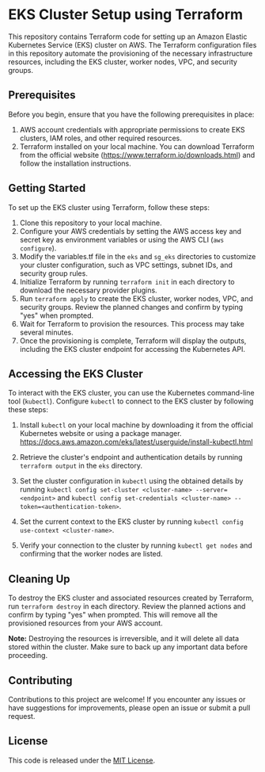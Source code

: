 # EKS Cluster Setup using Terraform

This repository contains Terraform code for setting up an Amazon Elastic Kubernetes Service (EKS) cluster on AWS. The Terraform configuration files in this repository automate the provisioning of the necessary infrastructure resources, including the EKS cluster, worker nodes, VPC, and security groups.

## Prerequisites

Before you begin, ensure that you have the following prerequisites in place:

1. AWS account credentials with appropriate permissions to create EKS clusters, IAM roles, and other required resources.
2. Terraform installed on your local machine. You can download Terraform from the official website (https://www.terraform.io/downloads.html) and follow the installation instructions.

## Getting Started

To set up the EKS cluster using Terraform, follow these steps:

1. Clone this repository to your local machine.
2. Configure your AWS credentials by setting the AWS access key and secret key as environment variables or using the AWS CLI (`aws configure`).
3. Modify the variables.tf file in the `eks` and `sg_eks` directories to customize your cluster configuration, such as VPC settings, subnet IDs, and security group rules.
4. Initialize Terraform by running `terraform init` in each directory to download the necessary provider plugins.
5. Run `terraform apply` to create the EKS cluster, worker nodes, VPC, and security groups. Review the planned changes and confirm by typing "yes" when prompted.
6. Wait for Terraform to provision the resources. This process may take several minutes.
7. Once the provisioning is complete, Terraform will display the outputs, including the EKS cluster endpoint for accessing the Kubernetes API.

## Accessing the EKS Cluster

To interact with the EKS cluster, you can use the Kubernetes command-line tool (`kubectl`). Configure `kubectl` to connect to the EKS cluster by following these steps:

1. Install `kubectl` on your local machine by downloading it from the official Kubernetes website or using a package manager.
    https://docs.aws.amazon.com/eks/latest/userguide/install-kubectl.html

2. Retrieve the cluster's endpoint and authentication details by running `terraform output` in the `eks` directory.
 
3. Set the cluster configuration in `kubectl` using the obtained details by running `kubectl config set-cluster <cluster-name> --server=<endpoint>` and `kubectl config set-credentials <cluster-name> --token=<authentication-token>`.
  
4. Set the current context to the EKS cluster by running `kubectl config use-context <cluster-name>`.
 
5. Verify your connection to the cluster by running `kubectl get nodes` and confirming that the worker nodes are listed.

## Cleaning Up

To destroy the EKS cluster and associated resources created by Terraform, run `terraform destroy` in each directory. Review the planned actions and confirm by typing "yes" when prompted. This will remove all the provisioned resources from your AWS account.

**Note:** Destroying the resources is irreversible, and it will delete all data stored within the cluster. Make sure to back up any important data before proceeding.

## Contributing

Contributions to this project are welcome! If you encounter any issues or have suggestions for improvements, please open an issue or submit a pull request.

## License

This code is released under the [MIT License](LICENSE).


